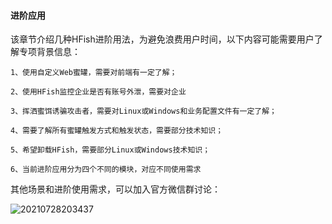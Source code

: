 
#### 进阶应用

该章节介绍几种HFish进阶用法，为避免浪费用户时间，以下内容可能需要用户了解专项背景信息：

```
1、使用自定义Web蜜罐，需要对前端有一定了解；

2、使用HFish监控企业是否有账号外泄，需要对企业

3、挥洒蜜饵诱骗攻击者，需要对Linux或Windows和业务配置文件有一定了解；

4、需要了解所有蜜罐触发方式和触发状态，需要部分技术知识；

5、希望卸载HFish，需要部分Linux或Windows技术知识；

6、当前进阶应用分为四个不同的模块，对应不同使用需求
```


其他场景和进阶使用需求，可以加入官方微信群讨论：

![20210728203437](http://img.threatbook.cn/hfish/20210728203437.png)

